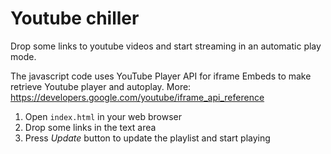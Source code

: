 # Youtube chiller #
Drop some links to youtube videos and start streaming in an automatic play mode.

The javascript code uses YouTube Player API for iframe Embeds to make retrieve Youtube player and autoplay. More: https://developers.google.com/youtube/iframe_api_reference

1. Open `index.html` in your web browser
2. Drop some links in the text area
3. Press *Update* button to update the playlist and start playing
